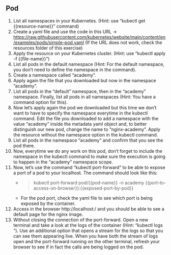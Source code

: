 ## Pod

1. List all namespaces in your Kubernetes. (Hint: use “kubectl get {{resource-name}}” command)
2. Create a yaml file and use the code in this URL -> https://raw.githubusercontent.com/kubernetes/website/main/content/en/examples/pods/simple-pod.yaml (If the URL does not work, check the resources folder of this exercise)
3. Apply the resource on your Kubernetes cluster. (Hint: use “kubectl apply -f {{file-name}}”)
4. List all pods in the default namespace (Hint: For the default namespace, you don’t need to define the namespace in the command).
5. Create a namespace called “academy”.
6. Apply again the file that you downloaded but now in the namespace ”academy”.
7. List all pods in the “default” namespace, then in the “academy” namespace. Finally, list all pods in all namespaces (Hint: You have a command option for this).
8. Now let’s apply again the pod we downloaded but this time we don’t want to have to specify the namespace everytime in the kubectl command. Edit the file you downloaded to add a namespace with the value “academy” inside the metadata yaml object and, to better distinguish our new pod, change the name to “nginx-academy”. Apply the resource without the namespace option in the kubectl command.
9. List all pods in the namespace “academy” and confirm that you see the pod there.
10. Now, everytime we do any work on this pod, don’t forget to include the namespace in the kubectl command to make sure the execution is going to happen in the “academy” namespace scope.
11. Now, let’s use the command “kubectl port-forward” to be able to expose a port of a pod to your localhost. The command should look like this:
    - > kubectl port-forward pod/{{pod-name}} -n academy {{port-to-access-on-browser}}:{{exposed-port-by-pod}}
    - For the pod port, check the yaml file to see which port is being exposed by the container.
12. Access in the browser http://localhost:<port-localhost>/ and you should be able to see a default page for the nginx image.
13. Without closing the connection of the port-forward. Open a new terminal and take a look at the logs of the container (Hint: “kubectl logs <pod-name>”). Use an additional option that opens a stream for the logs so that you can see them appearing live. When you have both the stream of logs open and the port-forward running on the other terminal, refresh your browser to see if in fact the calls are being logged on the pod.
